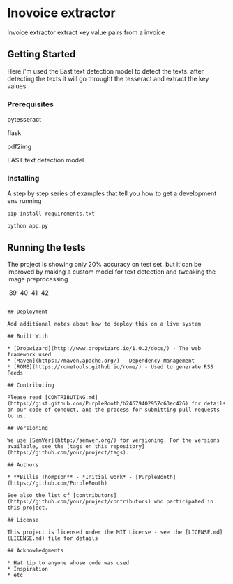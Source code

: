 # Inovoice extractor

Invoice extractor extract key value pairs from a invoice

## Getting Started

Here i'm used the East text detection model to detect the texts. after detecting the texts it will go throught the tesseract and extract the key values

### Prerequisites

pytesseract

flask

pdf2img

EAST text detection model




### Installing

A step by step series of examples that tell you how to get a development env running

```
pip install requirements.txt
```

```
python app.py
```

## Running the tests

The project is showing only 20% accuracy on test set. but it'can be improved by making a custom model for text detection and tweaking the image preprocessing

​
39
​
40
​
41
​
42
```

## Deployment

Add additional notes about how to deploy this on a live system

## Built With

* [Dropwizard](http://www.dropwizard.io/1.0.2/docs/) - The web framework used
* [Maven](https://maven.apache.org/) - Dependency Management
* [ROME](https://rometools.github.io/rome/) - Used to generate RSS Feeds

## Contributing

Please read [CONTRIBUTING.md](https://gist.github.com/PurpleBooth/b24679402957c63ec426) for details on our code of conduct, and the process for submitting pull requests to us.

## Versioning

We use [SemVer](http://semver.org/) for versioning. For the versions available, see the [tags on this repository](https://github.com/your/project/tags). 

## Authors

* **Billie Thompson** - *Initial work* - [PurpleBooth](https://github.com/PurpleBooth)

See also the list of [contributors](https://github.com/your/project/contributors) who participated in this project.

## License

This project is licensed under the MIT License - see the [LICENSE.md](LICENSE.md) file for details

## Acknowledgments

* Hat tip to anyone whose code was used
* Inspiration
* etc

